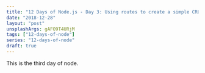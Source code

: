 ```yaml
---
title: "12 Days of Node.js - Day 3: Using routes to create a simple CRUD api."
date: "2018-12-28"
layout: "post"
unsplashArgs: gAFO9T4URjM
tags: ["12-days-of-node"]
series: "12-days-of-node"
draft: true
---
```


This is the third day of node.
